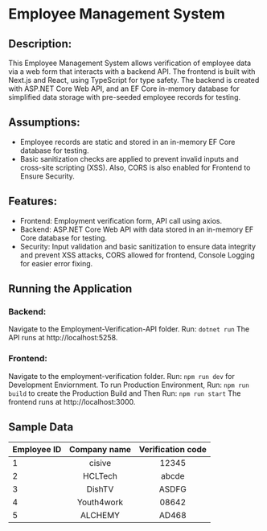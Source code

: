 # Employee Management System

## Description:
This Employee Management System allows verification of employee data via a web form that interacts with a backend API. The frontend is built with Next.js and React, using TypeScript for type safety. The backend is created with ASP.NET Core Web API, and an EF Core in-memory database for simplified data storage with pre-seeded employee records for testing.

## Assumptions:

* Employee records are static and stored in an in-memory EF Core database for testing.
* Basic sanitization checks are applied to prevent invalid inputs and cross-site scripting (XSS). Also, CORS is also enabled for Frontend to Ensure Security.
## Features:

* Frontend: Employment verification form, API call using axios.
* Backend: ASP.NET Core Web API with data stored in an in-memory EF Core database for testing.
* Security: Input validation and basic sanitization to ensure data integrity and prevent XSS attacks, CORS allowed for frontend, Console Logging for easier error fixing.

## Running the Application
### Backend:

Navigate to the Employment-Verification-API folder.
Run:
`dotnet run`
The API runs at http://localhost:5258.

### Frontend:

Navigate to the employment-verification folder.
Run:
`npm run dev` for Development Enviornment. To run Production Environment, Run: `npm run build` to create the Production Build and Then Run: `npm run start`
The frontend runs at http://localhost:3000.

## Sample Data

| Employee ID   | Company name  |Verification code|
| ------------- |:-------------:|:-------------:  |
| 1             | cisive        | 12345           |
| 2             | HCLTech       | abcde           |
| 3             | DishTV        | ASDFG           |
| 4             | Youth4work    | 08642           |
| 5             | ALCHEMY       | AD468           |